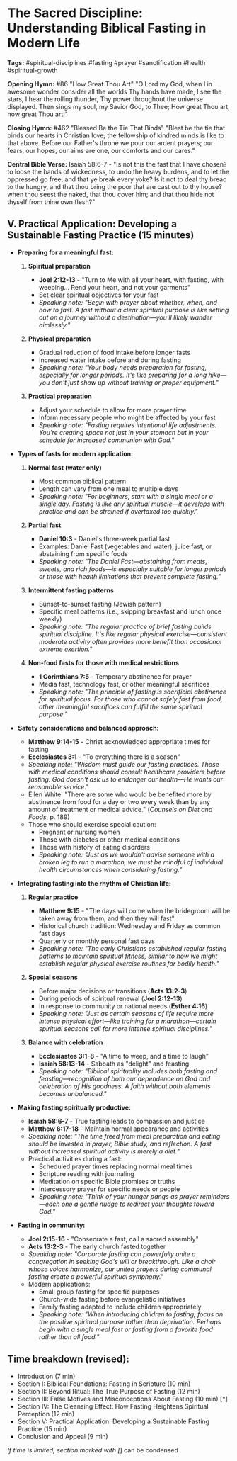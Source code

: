 # The Sacred Discipline: Understanding Biblical Fasting in Modern Life

**Tags:** #spiritual-disciplines #fasting #prayer #sanctification #health #spiritual-growth

**Opening Hymn:** #86 "How Great Thou Art"
"O Lord my God, when I in awesome wonder consider all the worlds Thy hands have made, I see the stars, I hear the rolling thunder, Thy power throughout the universe displayed. Then sings my soul, my Savior God, to Thee; How great Thou art, how great Thou art!"

**Closing Hymn:** #462 "Blessed Be the Tie That Binds"
"Blest be the tie that binds our hearts in Christian love; the fellowship of kindred minds is like to that above. Before our Father's throne we pour our ardent prayers; our fears, our hopes, our aims are one, our comforts and our cares."

**Central Bible Verse:** Isaiah 58:6-7 - "Is not this the fast that I have chosen? to loose the bands of wickedness, to undo the heavy burdens, and to let the oppressed go free, and that ye break every yoke? Is it not to deal thy bread to the hungry, and that thou bring the poor that are cast out to thy house? when thou seest the naked, that thou cover him; and that thou hide not thyself from thine own flesh?"

## V. Practical Application: Developing a Sustainable Fasting Practice (15 minutes)

- **Preparing for a meaningful fast:**

  1. **Spiritual preparation**

     - **Joel 2:12-13** - "Turn to Me with all your heart, with fasting, with weeping... Rend your heart, and not your garments"
     - Set clear spiritual objectives for your fast
     - _Speaking note: "Begin with prayer about whether, when, and how to fast. A fast without a clear spiritual purpose is like setting out on a journey without a destination—you'll likely wander aimlessly."_

  2. **Physical preparation**

     - Gradual reduction of food intake before longer fasts
     - Increased water intake before and during fasting
     - _Speaking note: "Your body needs preparation for fasting, especially for longer periods. It's like preparing for a long hike—you don't just show up without training or proper equipment."_

  3. **Practical preparation**
     - Adjust your schedule to allow for more prayer time
     - Inform necessary people who might be affected by your fast
     - _Speaking note: "Fasting requires intentional life adjustments. You're creating space not just in your stomach but in your schedule for increased communion with God."_

- **Types of fasts for modern application:**

  1. **Normal fast (water only)**

     - Most common biblical pattern
     - Length can vary from one meal to multiple days
     - _Speaking note: "For beginners, start with a single meal or a single day. Fasting is like any spiritual muscle—it develops with practice and can be strained if overtaxed too quickly."_

  2. **Partial fast**

     - **Daniel 10:3** - Daniel's three-week partial fast
     - Examples: Daniel Fast (vegetables and water), juice fast, or abstaining from specific foods
     - _Speaking note: "The Daniel Fast—abstaining from meats, sweets, and rich foods—is especially suitable for longer periods or those with health limitations that prevent complete fasting."_

  3. **Intermittent fasting patterns**

     - Sunset-to-sunset fasting (Jewish pattern)
     - Specific meal patterns (i.e., skipping breakfast and lunch once weekly)
     - _Speaking note: "The regular practice of brief fasting builds spiritual discipline. It's like regular physical exercise—consistent moderate activity often provides more benefit than occasional extreme exertion."_

  4. **Non-food fasts for those with medical restrictions**
     - **1 Corinthians 7:5** - Temporary abstinence for prayer
     - Media fast, technology fast, or other meaningful sacrifices
     - _Speaking note: "The principle of fasting is sacrificial abstinence for spiritual focus. For those who cannot safely fast from food, other meaningful sacrifices can fulfill the same spiritual purpose."_

- **Safety considerations and balanced approach:**

  - **Matthew 9:14-15** - Christ acknowledged appropriate times for fasting
  - **Ecclesiastes 3:1** - "To everything there is a season"
  - _Speaking note: "Wisdom must guide our fasting practices. Those with medical conditions should consult healthcare providers before fasting. God doesn't ask us to endanger our health—He wants our reasonable service."_
  - Ellen White: "There are some who would be benefited more by abstinence from food for a day or two every week than by any amount of treatment or medical advice." (_Counsels on Diet and Foods_, p. 189)
  - Those who should exercise special caution:
    - Pregnant or nursing women
    - Those with diabetes or other medical conditions
    - Those with history of eating disorders
    - _Speaking note: "Just as we wouldn't advise someone with a broken leg to run a marathon, we must be mindful of individual health circumstances when considering fasting."_

- **Integrating fasting into the rhythm of Christian life:**

  1. **Regular practice**

     - **Matthew 9:15** - "The days will come when the bridegroom will be taken away from them, and then they will fast"
     - Historical church tradition: Wednesday and Friday as common fast days
     - Quarterly or monthly personal fast days
     - _Speaking note: "The early Christians established regular fasting patterns to maintain spiritual fitness, similar to how we might establish regular physical exercise routines for bodily health."_

  2. **Special seasons**

     - Before major decisions or transitions (**Acts 13:2-3**)
     - During periods of spiritual renewal (**Joel 2:12-13**)
     - In response to community or national needs (**Esther 4:16**)
     - _Speaking note: "Just as certain seasons of life require more intense physical effort—like training for a marathon—certain spiritual seasons call for more intense spiritual disciplines."_

  3. **Balance with celebration**
     - **Ecclesiastes 3:1-8** - "A time to weep, and a time to laugh"
     - **Isaiah 58:13-14** - Sabbath as "delight" and feasting
     - _Speaking note: "Biblical spirituality includes both fasting and feasting—recognition of both our dependence on God and celebration of His goodness. A faith without both elements becomes unbalanced."_

- **Making fasting spiritually productive:**

  - **Isaiah 58:6-7** - True fasting leads to compassion and justice
  - **Matthew 6:17-18** - Maintain normal appearance and activities
  - _Speaking note: "The time freed from meal preparation and eating should be invested in prayer, Bible study, and reflection. A fast without increased spiritual activity is merely a diet."_
  - Practical activities during a fast:
    - Scheduled prayer times replacing normal meal times
    - Scripture reading with journaling
    - Meditation on specific Bible promises or truths
    - Intercessory prayer for specific needs or people
    - _Speaking note: "Think of your hunger pangs as prayer reminders—each one a gentle nudge to redirect your thoughts toward God."_

- **Fasting in community:**
  - **Joel 2:15-16** - "Consecrate a fast, call a sacred assembly"
  - **Acts 13:2-3** - The early church fasted together
  - _Speaking note: "Corporate fasting can powerfully unite a congregation in seeking God's will or breakthrough. Like a choir whose voices harmonize, our united prayers during communal fasting create a powerful spiritual symphony."_
  - Modern applications:
    - Small group fasting for specific purposes
    - Church-wide fasting before evangelistic initiatives
    - Family fasting adapted to include children appropriately
    - _Speaking note: "When introducing children to fasting, focus on the positive spiritual purpose rather than deprivation. Perhaps begin with a single meal fast or fasting from a favorite food rather than all food."_

## Time breakdown (revised):

- Introduction (7 min)
- Section I: Biblical Foundations: Fasting in Scripture (10 min)
- Section II: Beyond Ritual: The True Purpose of Fasting (12 min)
- Section III: False Motives and Misconceptions About Fasting (10 min) [*]
- Section IV: The Cleansing Effect: How Fasting Heightens Spiritual Perception (12 min)
- Section V: Practical Application: Developing a Sustainable Fasting Practice (15 min)
- Conclusion and Appeal (9 min)

_If time is limited, section marked with [_] can be condensed
